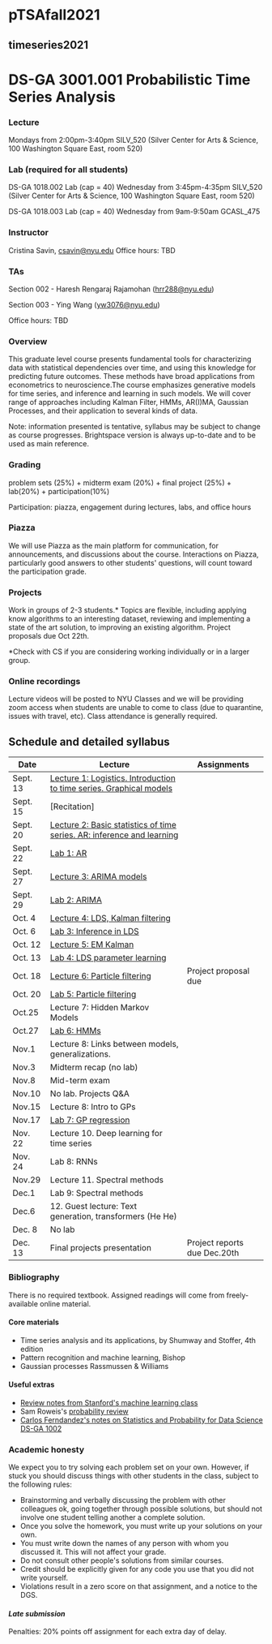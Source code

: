 
# pTSAfall2021
##  timeseries2021
#  DS-GA 3001.001 Probabilistic Time Series Analysis

### Lecture 
Mondays from 2:00pm-3:40pm
SILV_520 (Silver Center for Arts & Science, 
100 Washington Square East, room 520)

### Lab (required for all students)
DS-GA 1018.002 Lab (cap = 40) 
Wednesday from 3:45pm-4:35pm
SILV_520 (Silver Center for Arts & Science, 100 Washington Square East, room 520)

DS-GA 1018.003 Lab (cap = 40) 
Wednesday from 9am-9:50am
GCASL_475

###  Instructor 
Cristina Savin, csavin@nyu.edu 
Office hours:  TBD 

### TAs
Section 002 - Haresh Rengaraj Rajamohan (hrr288@nyu.edu)

Section 003 - Ying Wang (yw3076@nyu.edu)

Office hours: TBD 

### Overview
This graduate level course presents fundamental tools for characterizing data with statistical dependencies over time, and using this knowledge for predicting future outcomes. These methods have broad applications from econometrics to neuroscience.The course emphasizes generative models for time series, and inference and learning in such models. We will cover range of approaches including Kalman Filter, HMMs, AR(I)MA, Gaussian Processes,  and their application to several kinds of data.

Note: information presented is tentative, syllabus may be subject to change as course progresses. Brightspace version is always up-to-date and to be used as main reference.

### Grading
problem sets (25%) + midterm exam (20%) + final project (25%) + lab(20%) + participation(10%)

Participation: piazza, engagement during lectures, labs, and office hours

### Piazza 
We will use Piazza as the main platform for communication, for announcements, and discussions about the course. Interactions on Piazza, particularly good answers to other students' questions, will count toward the participation grade.

### Projects
Work in groups of 2-3 students.* Topics are flexible, including applying know algorithms to an interesting dataset, reviewing and implementing a state of the art solution, to improving an existing algorithm. Project proposals due Oct 22th. 

*Check with CS if you are considering working individually or in a larger group.

### Online recordings 
Lecture videos will be posted to NYU Classes and we will be providing zoom access when students are unable to come to class (due to quarantine, issues with travel, etc). Class attendance is generally required.

## Schedule and detailed syllabus

| Date | Lecture  | Assignments |
|------------|----------------------|----------------|
|Sept. 13| [Lecture 1: Logistics. Introduction to time series. Graphical models](./slides/lecture1.pdf)| | 
|Sept. 15| [Recitation] | | 
|Sept. 20| [Lecture 2: Basic statistics of time series. AR: inference and learning](./slides/lecture2.pdf) | |  
|Sept. 22| [Lab 1: AR](./labs/lab1) | | |
|Sept. 27| [Lecture 3: ARIMA models](./slides/lecture3.pdf) | |  
|Sept. 29| [Lab 2: ARIMA](./labs/lab2) | | |
|Oct. 4| [Lecture 4: LDS, Kalman filtering](./slides/lecture4.pdf) |  |
|Oct. 6| [Lab 3: Inference in LDS](./labs/lab3) | | 
|Oct. 12|  [Lecture 5: EM Kalman](./slides/lecture5.pdf) | | 
|Oct. 13| [Lab 4: LDS parameter learning](./labs/lab4) | | |
|Oct. 18| [Lecture 6: Particle filtering](./slides/lecture6.pdf) | Project proposal due | |
|Oct. 20| [Lab 5: Particle filtering](./labs/lab5) | | 
|Oct.25| Lecture 7: Hidden Markov Models | | 
|Oct.27| [Lab 6: HMMs](./labs/lab6) | | 
|Nov.1|  Lecture 8: Links between models, generalizations. | | 
|Nov.3| Midterm recap (no lab) | | 
|Nov.8| Mid-term exam | | 
|Nov.10| No lab. Projects Q&A | | 
|Nov.15|  Lecture 8: Intro to GPs | | 
|Nov.17|  [Lab 7: GP regression](./labs/lab7) | | 
|Nov. 22| Lecture 10. Deep learning for time series | | 
|Nov. 24| Lab 8: RNNs  | | 
|Nov.29|  Lecture 11. Spectral methods| | 
|Dec.1|   Lab 9: Spectral methods | | 
|Dec.6 |  12. Guest lecture: Text generation, transformers (He He)| | 
|Dec. 8| No lab | | 
|Dec. 13| Final projects presentation |  Project reports due Dec.20th |

### Bibliography
There is no required textbook. Assigned readings will come from freely-available online material.

#### Core materials
- Time series analysis and its applications, by Shumway and Stoffer, 4th edition
- Pattern recognition and machine learning, Bishop
- Gaussian processes Rassmussen & Williams

#### Useful extras
 - [Review notes from Stanford's machine learning class](http://cs229.stanford.edu/section/cs229-prob.pdf)
 - Sam Roweis's [probability review](http://cs.nyu.edu/%7Edsontag/courses/ml12/notes/probx.pdf)
 - [Carlos Ferndandez's notes on Statistics and Probability for Data Science DS-GA 1002](http://www.cims.nyu.edu/~cfgranda/pages/stuff/probability_stats_for_DS.pdf) 

### Academic honesty

We expect you to try solving each problem set on your own. However, if  stuck  you should discuss things with other students in the class, subject to the following rules:
  - Brainstorming and verbally discussing the problem with other colleagues ok, going together through possible solutions, but should not involve one student telling another a complete solution.
  - Once you solve the homework, you must write up your solutions on your own.
  - You must write down the names of any person with whom you discussed it. This will not affect your grade.
  - Do not consult other people's solutions from similar courses.
  - Credit should be explicitly given for any code you use that you did not write yourself.
  - Violations result in a zero score on that assignment, and a notice to the DGS.

#### *Late submission*
Penalties: 20% points off assignment for each extra day of delay.
